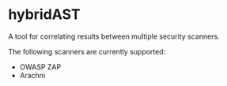 # hybridAST

A tool for correlating results between multiple security scanners.

The following scanners are currently supported:
- OWASP ZAP
- Arachni
